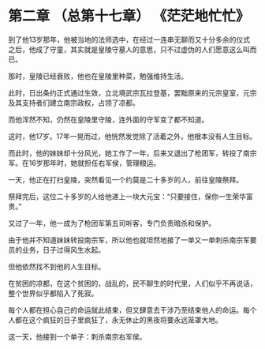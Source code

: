 # 第二章 （总第十七章）   《茫茫地忙忙》

到了他13岁那年，他被当地的法师选中，在经过一连串无聊而又十分多余的仪式之后，他成了守童，其实就是皇陵守墓人的意思，只不过虚伪的人们愿意这么叫而已。

那时，皇陵已经衰败，他也在皇陵里种菜，勉强维持生活。

此时，日出条约正式通过生效，立北境武宗瓦拉登基，罢黜原来的元宗皇室，元宗及其支持者们建立南宗政权，占领了凉都。

而他浑然不知，仍然在皇陵里守陵，连外面的守军变了都不知道。

这时，他17岁。17年一晃而过，他恍然发觉除了活着之外，他根本没有人生目标。

而此时，他的妹妹却十分风光，她工作了一年，后来又退出了枪团军，转投了南宗军。在16岁那年时，她就担任右军侯，管理粮运。

一天，他正在打扫皇陵，突然看见一个约莫是二十多岁的人，前往皇陵祭拜。

祭拜完后，这位二十多岁的人给他递上一块大元宝：“只要接住，保你一生荣华富贵。”

又过了一年，他一成为了枪团军第五司听客，专门负责暗杀和保护。

由于他并不知道妹妹转投南宗军，所以他也就坦然地接了一单又一单刺杀南宗军要员的业务，日子过得风生水起。

但他依然找不到他的人生目标。

在贫困的凉都，在这个贫困的，战乱的，民不聊生的时代里，人们似乎不再说话，整个世界似乎都陷入了死寂。

每个人都在担心自己的命运就此结束，但又肆意去干涉乃至结束他人的命运。每个人都在这个疯狂的日子里疯狂了，永无休止的黑夜将要永远笼罩大地。

这一天，他接到一个单子：刺杀南宗右军侯。

